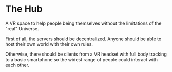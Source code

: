 # The Hub

A VR space to help people being themselves without the limitations of the "real" Universe.

First of all, the servers should be decentralized. Anyone should be able to host their own world with their own rules.

Otherwise, there should be clients from a VR headset with full body tracking to a basic smartphone so the widest range of people could interact with each other.
